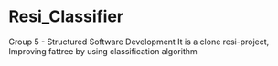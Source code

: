 # Resi_Classifier
Group 5 - Structured Software Development
It is a clone resi-project, 
Improving fattree by using classification algorithm

